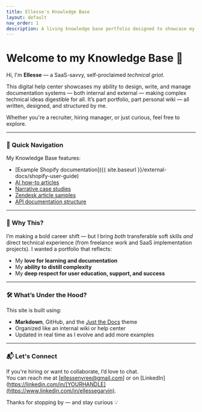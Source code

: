```yaml
---
title: Ellesse's Knowledge Base
layout: default
nav_order: 1
description: A living knowledge base portfolio designed to showcase my skills in knowledge management, systems thinking, and technical storytelling.
---
```


# Welcome to my Knowledge Base 🧠

Hi, I'm **Ellesse** — a SaaS-savvy, self-proclaimed _technical griot_.

This digital help center showcases my ability to design, write, and manage documentation systems — both internal and external —  making complex technical ideas digestible for all. It’s part portfolio, part personal wiki — all written, designed, and structured by me.

Whether you're a recruiter, hiring manager, or just curious, feel free to explore.

---

### 🧭 Quick Navigation
My Knowledge Base features:

- [Example Shopify documentation]({{ site.baseurl }}/external-docs/shopify-user-guide)
- [AI how-to articles](ai-technical-writing/ai-prompt-engineering-guide.md)
- [Narrative case studies](case-studies/chaos-to-clarity-case.md)
- [Zendesk article samples](external-docs/zendesk-knowledge-articles.md)
- [API documentation structure](external-docs/api-documentation.md)
  
---

### 🌱 Why This?

I’m making a bold career shift — but I bring *both* transferable soft skills *and* direct technical experience (from freelance work and SaaS implementation projects). I wanted a portfolio that reflects:

- My **love for learning and documentation**
- My **ability to distill complexity**
- My **deep respect for user education, support, and success**

---

### 🛠️ What’s Under the Hood?

This site is built using:
- **Markdown**, GitHub, and the [Just the Docs](https://just-the-docs.github.io/just-the-docs/) theme
- Organized like an internal wiki or help center
- Updated in real time as I evolve and add more examples

---

### 📬 Let's Connect

If you're hiring or want to collaborate, I’d love to chat.  
You can reach me at [ellessenyree@gmail.com] or on [LinkedIn](https://linkedin.com/in/[YOURHANDLE](https://www.linkedin.com/in/ellessegarvin).

Thanks for stopping by — and stay curious 💡
